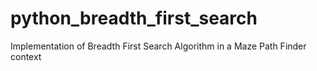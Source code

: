 # python_breadth_first_search
Implementation of Breadth First Search Algorithm in a Maze Path Finder context
